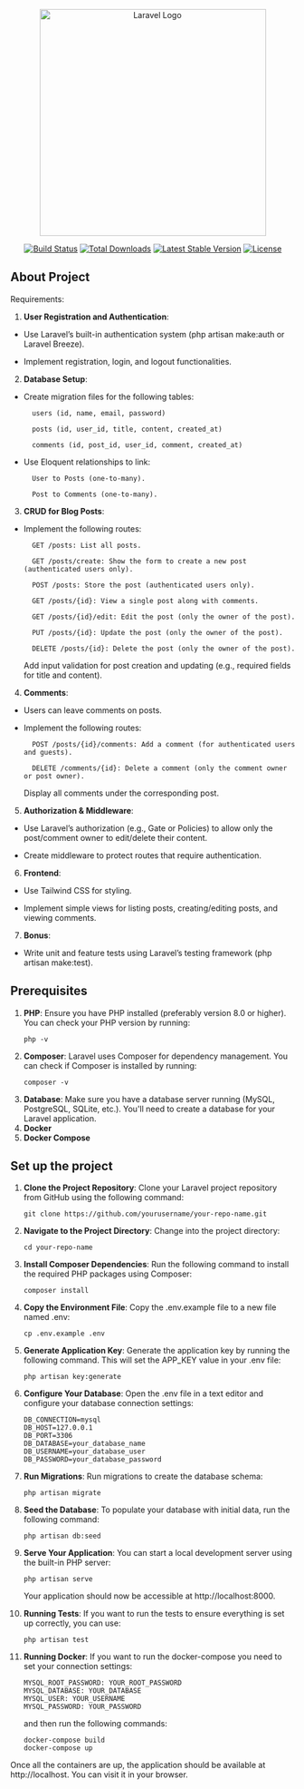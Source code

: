 <p align="center"><a href="https://laravel.com" target="_blank"><img src="https://raw.githubusercontent.com/laravel/art/master/logo-lockup/5%20SVG/2%20CMYK/1%20Full%20Color/laravel-logolockup-cmyk-red.svg" width="400" alt="Laravel Logo"></a></p>

<p align="center">
<a href="https://github.com/laravel/framework/actions"><img src="https://github.com/laravel/framework/workflows/tests/badge.svg" alt="Build Status"></a>
<a href="https://packagist.org/packages/laravel/framework"><img src="https://img.shields.io/packagist/dt/laravel/framework" alt="Total Downloads"></a>
<a href="https://packagist.org/packages/laravel/framework"><img src="https://img.shields.io/packagist/v/laravel/framework" alt="Latest Stable Version"></a>
<a href="https://packagist.org/packages/laravel/framework"><img src="https://img.shields.io/packagist/l/laravel/framework" alt="License"></a>
</p>

## About Project

Requirements:
1. **User Registration and Authentication**:

- Use Laravel’s built-in authentication system (php artisan make:auth or Laravel Breeze).

- Implement registration, login, and logout functionalities.

2. **Database Setup**:

- Create migration files for the following tables:

        users (id, name, email, password)

        posts (id, user_id, title, content, created_at)

        comments (id, post_id, user_id, comment, created_at)

- Use Eloquent relationships to link:

        User to Posts (one-to-many).

        Post to Comments (one-to-many).

3. **CRUD for Blog Posts**:

- Implement the following routes:

        GET /posts: List all posts.

        GET /posts/create: Show the form to create a new post (authenticated users only).

        POST /posts: Store the post (authenticated users only).

        GET /posts/{id}: View a single post along with comments.

        GET /posts/{id}/edit: Edit the post (only the owner of the post).

        PUT /posts/{id}: Update the post (only the owner of the post).

        DELETE /posts/{id}: Delete the post (only the owner of the post).

    Add input validation for post creation and updating (e.g., required fields for title and content).

4. **Comments**:

- Users can leave comments on posts.

- Implement the following routes:

        POST /posts/{id}/comments: Add a comment (for authenticated users and guests).

        DELETE /comments/{id}: Delete a comment (only the comment owner or post owner).

    Display all comments under the corresponding post.

5. **Authorization & Middleware**:

- Use Laravel’s authorization (e.g., Gate or Policies) to allow only the post/comment owner to edit/delete their content.

- Create middleware to protect routes that require authentication.

6. **Frontend**:

- Use Tailwind CSS for styling.

- Implement simple views for listing posts, creating/editing posts, and viewing comments.

7. **Bonus**:

- Write unit and feature tests using Laravel’s testing framework (php artisan make:test).

## Prerequisites

1. **PHP**: Ensure you have PHP installed (preferably version 8.0 or higher). You can check your PHP version by running:
    ```console
    php -v
    ```
2. **Composer**: Laravel uses Composer for dependency management. You can check if Composer is installed by running:
    ```console
    composer -v
    ```
3. **Database**: Make sure you have a database server running (MySQL, PostgreSQL, SQLite, etc.). You'll need to create a database for your Laravel application.
4. **Docker**
5. **Docker Compose**


## Set up the project

1. **Clone the Project Repository**: Clone your Laravel project repository from GitHub using the following command:
    ```console
    git clone https://github.com/yourusername/your-repo-name.git
    ```
2. **Navigate to the Project Directory**: Change into the project directory:
    ```console
    cd your-repo-name
    ```
3. **Install Composer Dependencies**:  Run the following command to install the required PHP packages using Composer:
    ```console
    composer install
    ```
4. **Copy the Environment File**: Copy the .env.example file to a new file named .env:
    ```console
    cp .env.example .env
    ```
5. **Generate Application Key**: Generate the application key by running the following command. This will set the APP_KEY value in your .env file:
    ```console
    php artisan key:generate
    ```
6. **Configure Your Database**: Open the .env file in a text editor and configure your database connection settings:
    ```console
    DB_CONNECTION=mysql
    DB_HOST=127.0.0.1
    DB_PORT=3306
    DB_DATABASE=your_database_name
    DB_USERNAME=your_database_user
    DB_PASSWORD=your_database_password
    ```
7. **Run Migrations**: Run migrations to create the database schema:
    ```console
    php artisan migrate
    ```
8. **Seed the Database**: To populate your database with initial data, run the following command:
    ```console
    php artisan db:seed
    ```
9. **Serve Your Application**: You can start a local development server using the built-in PHP server:
    ```console
    php artisan serve
    ```
    Your application should now be accessible at http://localhost:8000.

10. **Running Tests**: If you want to run the tests to ensure everything is set up correctly, you can use:
    ```console
    php artisan test
    ```
11. **Running Docker**: If you want to run the docker-compose you need to set your connection settings:
    ```console
    MYSQL_ROOT_PASSWORD: YOUR_ROOT_PASSWORD
    MYSQL_DATABASE: YOUR_DATABASE
    MYSQL_USER: YOUR_USERNAME
    MYSQL_PASSWORD: YOUR_PASSWORD
    ```
    and then run the following commands: 
    ```console
    docker-compose build
    docker-compose up
    ```
Once all the containers are up, the application should be available at http://localhost. You can visit it in your browser.
